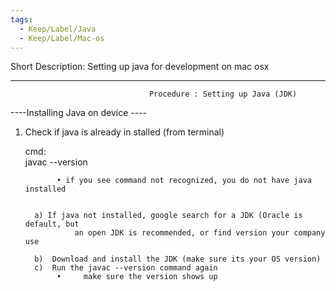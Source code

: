 ```yaml
---
tags:
  - Keep/Label/Java
  - Keep/Label/Mac-os
---
```


Short Description:   Setting up java for development on mac osx

--------------------------------------------------------------------------------------------------------------------------
                                   Procedure : Setting up Java (JDK)

----Installing Java on device ----

1) Check if java is already in stalled (from terminal)

      cmd:          
                       javac --version

              • if you see command not recognized, you do not have java installed  

         
         a) If java not installed, google search for a JDK (Oracle is default, but 
                  an open JDK is recommended, or find version your company use

         b)  Download and install the JDK (make sure its your OS version)
         c)  Run the javac --version command again
              •     make sure the version shows up 


